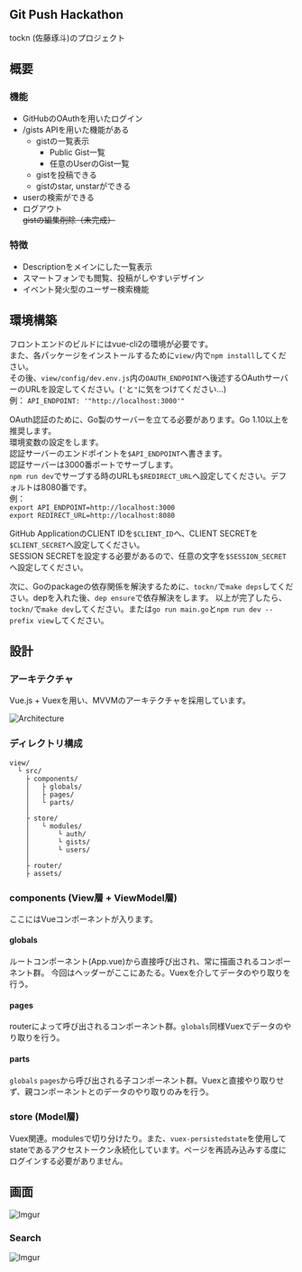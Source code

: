 ## Git Push Hackathon
tockn (佐藤琢斗)のプロジェクト

## 概要

### 機能
- GitHubのOAuthを用いたログイン
- /gists APIを用いた機能がある
  - gistの一覧表示
     - Public Gist一覧
     - 任意のUserのGist一覧
  - gistを投稿できる
  - gistのstar, unstarができる
- userの検索ができる
- ログアウト  
~~gistの編集削除（未完成）~~

### 特徴
- Descriptionをメインにした一覧表示
- スマートフォンでも閲覧、投稿がしやすいデザイン
- イベント発火型のユーザー検索機能

## 環境構築

フロントエンドのビルドにはvue-cli2の環境が必要です。  
また、各パッケージをインストールするために`view/`内で`npm install`してください。  
その後、`view/config/dev.env.js`内の`OAUTH_ENDPOINT`へ後述するOAuthサーバーのURLを設定してください。(`'`と`"`に気をつけてください...)  
例：
`API_ENDPOINT: '"http://localhost:3000'"`
  
OAuth認証のために、Go製のサーバーを立てる必要があります。Go 1.10以上を推奨します。  
環境変数の設定をします。  
認証サーバーのエンドポイントを`$API_ENDPOINT`へ書きます。  
認証サーバーは3000番ポートでサーブします。  
`npm run dev`でサーブする時のURLも`$REDIRECT_URL`へ設定してください。デフォルトは8080番です。  
例：  
`export API_ENDPOINT=http://localhost:3000`  
`export REDIRECT_URL=http://localhost:8080`  
  
GitHub ApplicationのCLIENT IDを`$CLIENT_ID`へ、CLIENT SECRETを`$CLIENT_SECRET`へ設定してください。  
SESSION SECRETを設定する必要があるので、任意の文字を`$SESSION_SECRET`へ設定してください。
  
次に、Goのpackageの依存関係を解決するために、`tockn/`で`make deps`してください。depを入れた後、`dep ensure`で依存解決をします。
以上が完了したら、`tockn/`で`make dev`してください。または`go run main.go`と`npm run dev --prefix view`してください。

## 設計

### アーキテクチャ
Vue.js + Vuexを用い、MVVMのアーキテクチャを採用しています。

![Architecture](https://i.imgur.com/53usCll.png)

### ディレクトリ構成

```
view/
  └ src/
    ├ components/
    │   ├ globals/
    │   ├ pages/
    │   └ parts/
    │
    ├ store/
    │   └ modules/
    │       └ auth/
    │       └ gists/
    │       └ users/
    │
    ├ router/
    ├ assets/
```

### components (View層 + ViewModel層)

ここにはVueコンポーネントが入ります。

#### globals

ルートコンポーネント(App.vue)から直接呼び出され、常に描画されるコンポーネント群。
今回はヘッダーがここにあたる。Vuexを介してデータのやり取りを行う。

#### pages

routerによって呼び出されるコンポーネント群。`globals`同様Vuexでデータのやり取りを行う。

#### parts

`globals` `pages`から呼び出される子コンポーネント群。Vuexと直接やり取りせず、親コンポーネントとのデータのやり取りのみを行う。

### store (Model層)

Vuex関連。modulesで切り分けたり。また、`vuex-persistedstate`を使用してstateであるアクセストークン永続化しています。ページを再読み込みする度にログインする必要がありません。

## 画面

![Imgur](https://i.imgur.com/C3k9BmT.png)
  
### Search  
![Imgur](https://i.imgur.com/EarKYt3.gif)
